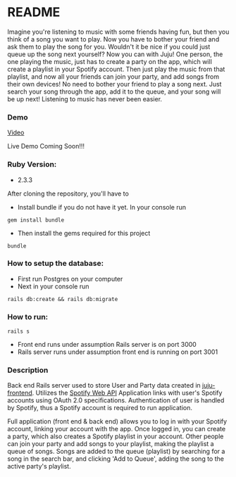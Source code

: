 # README

Imagine you're listening to music with some friends having fun, but then you think of a song you want to play. Now you have to bother your friend and ask them to play the song for you. Wouldn't it be nice if you could just queue up the song next yourself? Now you can with Juju! One person, the one playing the music, just has to create a party on the app, which will create a playlist in your Spotify account. Then just play the music from that playlist, and now all your friends can join your party, and add songs from their own devices! No need to bother your friend to play a song next. Just search your song through the app, add it to the queue, and your song will be up next! Listening to music has never been easier.

### Demo
[Video](https://www.youtube.com/watch?v=t55T6SIHUvU&feature=youtu.be)

Live Demo Coming Soon!!!

### Ruby Version:
- 2.3.3

After cloning the repository, you'll have to
* Install bundle if you do not have it yet. In your console run
```console
gem install bundle
```
* Then install the gems required for this project
```console
bundle
```

### How to setup the database:
- First run Postgres on your computer
- Next in your console run
```console
rails db:create && rails db:migrate
```

### How to run:
```console
rails s
```
- Front end runs under assumption Rails server is on port 3000
- Rails server runs under assumption front end is running on port 3001

### Description
Back end Rails server used to store User and Party data created in [juju-frontend](https://github.com/justinw827/juju-frontend).
Utilizes the [Spotify Web API](https://developer.spotify.com/documentation/web-api/)
Application links with user's Spotify accounts using OAuth 2.0 specifications. Authentication of user
is handled by Spotify, thus a Spotify account is required to run application.

Full application (front end & back end) allows you to log in with your Spotify account, linking your account with the app. Once logged in, you can create a party, which also creates a Spotify playlist in your account. Other people can join your party and add songs to your playlist, making the playlist a queue of songs. Songs are added to the queue (playlist) by searching for a song in the search bar, and clicking 'Add to Queue', adding the song to the active party's playlist.
